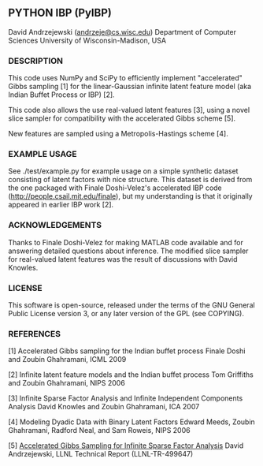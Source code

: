 ## PYTHON IBP (PyIBP)

David Andrzejewski (andrzeje@cs.wisc.edu) 
Department of Computer Sciences 
University of Wisconsin-Madison, USA


### DESCRIPTION

This code uses NumPy and SciPy to efficiently implement "accelerated"
Gibbs sampling [1] for the linear-Gaussian infinite latent feature
model (aka Indian Buffet Process or IBP) [2].

This code also allows the use real-valued latent features [3], using a
novel slice sampler for compatibility with the accelerated Gibbs
scheme [5].

New features are sampled using a Metropolis-Hastings scheme [4].


### EXAMPLE USAGE

See ./test/example.py for example usage on a simple synthetic dataset
consisting of latent factors with nice structure.  This dataset is
derived from the one packaged with Finale Doshi-Velez's accelerated
IBP code (http://people.csail.mit.edu/finale), but my understanding is
that it originally appeared in earlier IBP work [2].


### ACKNOWLEDGEMENTS

Thanks to Finale Doshi-Velez for making MATLAB code available and for
answering detailed questions about inference.  The modified slice
sampler for real-valued latent features was the result of discussions
with David Knowles.


### LICENSE

This software is open-source, released under the terms of the GNU
General Public License version 3, or any later version of the GPL (see
COPYING).


### REFERENCES

[1] 
Accelerated Gibbs sampling for the Indian buffet process
Finale Doshi and Zoubin Ghahramani, ICML 2009

[2]
Infinite latent feature models and the Indian buffet process
Tom Griffiths and Zoubin Ghahramani, NIPS 2006

[3]
Infinite Sparse Factor Analysis and Infinite Independent Components Analysis
David Knowles and Zoubin Ghahramani, ICA 2007

[4]
Modeling Dyadic Data with Binary Latent Factors
Edward Meeds, Zoubin Ghahramani, Radford Neal, and Sam Roweis, NIPS 2006

[5]
[Accelerated Gibbs Sampling for Infinite Sparse Factor Analysis](http://www.david-andrzejewski.com/publications/llnl-accelerated-gibbs.pdf)
David Andrzejewski, LLNL Technical Report (LLNL-TR-499647)

